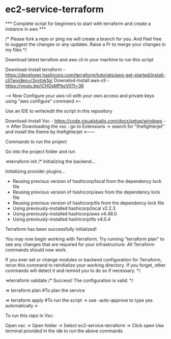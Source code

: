 # ec2-service-terraform
*** Complete script for beginners to start with terraform and create a instance in aws ***

/* Please fork a repo or ping me will create a branch for you.
And Feel free to suggest the changes or any updates.
Raise a Pr to merge your changes in my files */

Download latest terrafom and aws cli in your machine to run this script

Download-Install terraform -  https://developer.hashicorp.com/terraform/tutorials/aws-get-started/install-cli?wvideo=r3yytnk1pr
Downalod-Install aws-cli   -  https://youtu.be/jCHOsMPbcV0?t=36 

--> Now Configure your aws-cli with your own access and private keys using "aws configure" command <--

Use an IDE to write/edit the script in this repository

Download-Install Vsc       -  https://code.visualstudio.com/docs/setup/windows
--> After Downloading the vsc : go to Extensions -> search for "thefighterjet" and install the theme by thefighterjet <---

Commands to run the project

Go into the project folder and run

=>terraform init
/* 
Initializing the backend...

Initializing provider plugins...
- Reusing previous version of hashicorp/local from the dependency lock file
- Reusing previous version of hashicorp/aws from the dependency lock file
- Reusing previous version of hashicorp/tls from the dependency lock file
- Using previously-installed hashicorp/local v2.2.3
- Using previously-installed hashicorp/aws v4.48.0
- Using previously-installed hashicorp/tls v4.0.4

Terraform has been successfully initialized!

You may now begin working with Terraform. Try running "terraform plan" to see
any changes that are required for your infrastructure. All Terraform commands
should now work.

If you ever set or change modules or backend configuration for Terraform,
rerun this command to reinitialize your working directory. If you forget, other
commands will detect it and remind you to do so if necessary. */

=>terraform validate 
/* Success! The configuration is valid. */

=> terraform plan #To plan the service

=> terraform apply #To run the script
-> use -auto-approve to type yes automatically <-

To run this repo in Vsc:

Open vsc -> Open folder -> Select ec2-service-terraform -> Click open
Use terminal provided in the ide to run the above commands
